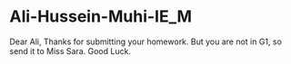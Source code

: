 # Ali-Hussein-Muhi-IE_M

Dear Ali,
Thanks for submitting your homework. But you are not in G1, so send it to Miss Sara.
Good Luck.
